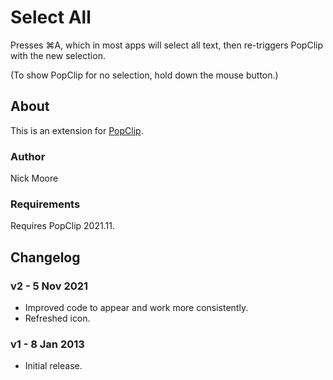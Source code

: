 # Select All

Presses ⌘A, which in most apps will select all text, then re-triggers PopClip with the new selection.

(To show PopClip for no selection, hold down the mouse button.)

## About

This is an extension for [PopClip](https://pilotmoon.com/popclip/).

### Author

Nick Moore

### Requirements

Requires PopClip 2021.11.

## Changelog

### v2 - 5 Nov 2021

* Improved code to appear and work more consistently.
* Refreshed icon.

### v1 - 8 Jan 2013

* Initial release.
